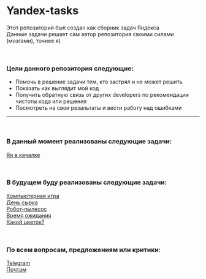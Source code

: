 # Yandex-tasks

Этот репозиторий был создан как сборник задач Яндекса<br>
Данные задачи решает сам автор репозитория своими силами (мозгами), точнее я) 

<br>

### Цели данного репозитория следующие:
- Помочь в решение задачи тем, кто застрял и не может решить  
- Показать как выглядит мой код 
- Получить обратную связь от других developers по рекомендации чистоты кода или решения 
- Посмотреть на свои резальтаты и вести работу над ошибками

---

<br>

### В данный момент реализованы следующие задачи: 
[Ян в качалке](https://github.com/INVESTOR-IT/Yandex-tasks/tree/main/Ян%20в%20качалке)

<br>

### В будущем буду реализованы следующие задачи: 
[Компьютерная игра](https://github.com/INVESTOR-IT/Yandex-tasks)<br>
[День сырка](https://github.com/INVESTOR-IT/Yandex-tasks)<br>
[Робот-пылесос](https://github.com/INVESTOR-IT/Yandex-tasks)<br>
[Время ожидания](https://github.com/INVESTOR-IT/Yandex-tasks)<br>
[Какой цветок?](https://github.com/INVESTOR-IT/Yandex-tasks)<br>

<br>

### По всем вопросам, предложениям или критики:
[Telegram](https://t.me/IINVESTOR_IT)<br>
[Почтам](modek@mail.ru)<br>

